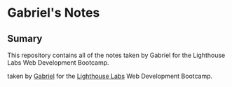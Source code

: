 # Gabriel's Notes

## Sumary
This repository contains all of the notes taken by Gabriel for the Lighthouse Labs Web Development Bootcamp.

taken by [Gabriel](https://github.com/Jgabriel88) for the [Lighthouse Labs](https://www.lighthouselabs.ca/) Web Development Bootcamp.